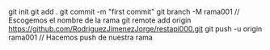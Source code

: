 git init
git add .
git commit -m "first commit"
git branch -M rama001       // Escogemos el nombre de la rama
git remote add origin https://github.com/RodriguezJimenezJorge/restapi000.git
git push -u origin rama001      // Hacemos push de nuestra rama